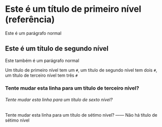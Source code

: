 # Este é um título de primeiro nível (referência)

Este é um parágrafo normal

## Este é um título de segundo nível

Este também é um parágrafo normal

Um título de primeiro nível tem um `#`, um título de segundo nível tem dois `#`, um título de terceiro nível tem três `#`

### Tente mudar esta linha para um título de terceiro nível?

###### Tente mudar esta linha para um título de sexto nível?

Tente mudar esta linha para um título de sétimo nível? —— Não há título de sétimo nível
